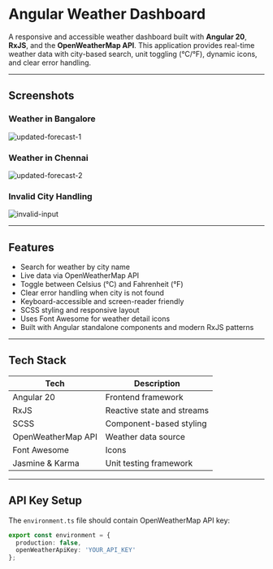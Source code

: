 # Angular Weather Dashboard

A responsive and accessible weather dashboard built with **Angular 20**, **RxJS**, and the **OpenWeatherMap API**. This application provides real-time weather data with city-based search, unit toggling (°C/°F), dynamic icons, and clear error handling.


---

## Screenshots

### Weather in Bangalore
![updated-forecast-1](https://github.com/user-attachments/assets/b36ffb25-752a-47dd-b2f5-b309ae76f216)


### Weather in Chennai
![updated-forecast-2](https://github.com/user-attachments/assets/f750dd7b-55c6-42b6-9317-6a6c6ed1e3cc)


### Invalid City Handling
![invalid-input](https://github.com/user-attachments/assets/63aba28a-0a2e-43b3-b7b1-f6cc420ef58f)


---

## Features

- Search for weather by city name
- Live data via OpenWeatherMap API
- Toggle between Celsius (°C) and Fahrenheit (°F)
- Clear error handling when city is not found
- Keyboard-accessible and screen-reader friendly
- SCSS styling and responsive layout
- Uses Font Awesome for weather detail icons
- Built with Angular standalone components and modern RxJS patterns

---

## Tech Stack

| Tech        | Description                    |
|-------------|--------------------------------|
| Angular 20  | Frontend framework             |
| RxJS        | Reactive state and streams     |
| SCSS        | Component-based styling        |
| OpenWeatherMap API | Weather data source     |
| Font Awesome| Icons                          |
| Jasmine & Karma | Unit testing framework     |

---

## API Key Setup

The `environment.ts` file should contain OpenWeatherMap API key:

```ts
export const environment = {
  production: false,
  openWeatherApiKey: 'YOUR_API_KEY'
};
